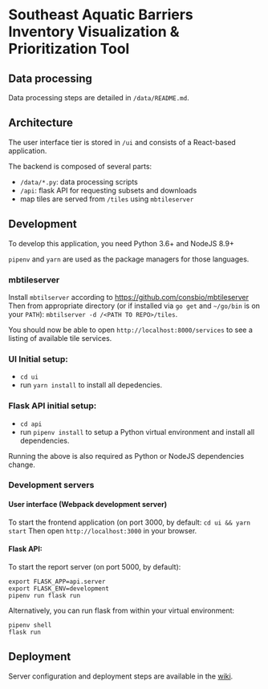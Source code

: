 # Southeast Aquatic Barriers Inventory Visualization & Prioritization Tool

## Data processing
Data processing steps are detailed in `/data/README.md`.


## Architecture
The user interface tier is stored in `/ui` and consists of a React-based application.

The backend is composed of several parts:
* `/data/*.py`: data processing scripts
* `/api`: flask API for requesting subsets and downloads
* map tiles are served from `/tiles` using `mbtileserver`

## Development

To develop this application, you need Python 3.6+ and NodeJS 8.9+

`pipenv` and `yarn` are used as the package managers for those languages.

### mbtileserver
Install `mbtilserver` according to https://github.com/consbio/mbtileserver
Then from appropriate directory (or if installed via `go get` and `~/go/bin` is on your `PATH`): `mbtilserver -d /<PATH TO REPO>/tiles`.

You should now be able to open `http://localhost:8000/services` to see a listing of available tile services.


### UI Initial setup:
-   `cd ui`
-   run `yarn install` to install all depedencies.


### Flask API initial setup:
-   `cd api`
-   run `pipenv install` to setup a Python virtual environment and install all dependencies.

Running the above is also required as Python or NodeJS dependencies change.

### Development servers

#### User interface (Webpack development server)

To start the frontend application (on port 3000, by default:
`cd ui && yarn start`
Then open `http://localhost:3000` in your browser.

#### Flask API:

To start the report server (on port 5000, by default):

```
export FLASK_APP=api.server
export FLASK_ENV=development
pipenv run flask run
```

Alternatively, you can run flask from within your virtual environment:

```
pipenv shell
flask run
```


## Deployment

Server configuration and deployment steps are available in the [wiki](https://github.com/consbio/sarp/wiki).
